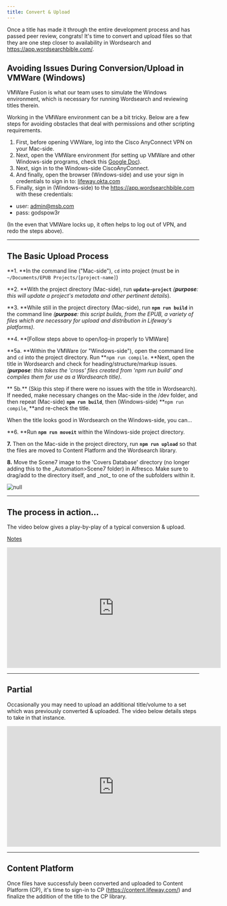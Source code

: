 ```yaml
---
title: Convert & Upload
---
```

Once a title has made it through the entire development process and has passed peer review, congrats! It's time to convert and upload files so that they are one step closer to availability in Wordsearch and <https://app.wordsearchbible.com/>.

## Avoiding Issues During Conversion/Upload in VMWare (Windows)

VMWare Fusion is what our team uses to simulate the Windows environment, which is necessary for running Wordsearch and reviewing titles therein. 

Working in the VMWare environment can be a bit tricky. Below are a few steps for avoiding obstacles that deal with permissions and other scripting requirements.

1. First, before opening VWWare, log into the Cisco AnyConnect VPN on your Mac-side.
2. Next, open the VMWare environment (for setting up VMWare and other Windows-side programs, check this [Google Doc](https://docs.google.com/document/d/1FCB8IKsH9g0CzzPEqyoobgxX2euKk-bVAxDnywGRIuA/edit?usp=sharing)).
3. Next, sign in to the Windows-side CiscoAnyConnect.
4. And finally, open the browser (Windows-side) and use your sign in credentials to sign in to: [lifeway.okta.com](https://lifeway.okta.com/)
5. Finally, sign in (Windows-side) to the <https://app.wordsearchbible.com> with these credentials: 

* user: admin@msb.com
* pass: godspow3r

(In the even that VMWare locks up, it often helps to log out of VPN, and redo the steps above).

<hr />

## The Basic Upload Process

**1. **In the command line ("Mac-side"), `cd` into project (must be in `~/Documents/EPUB Projects/[project-name]`)

**2. **With the project directory (Mac-side), run **`update-project`** _(**purpose**: this will update a project's metadata and other pertinent details_).

**3. **While still in the project directory (Mac-side), run **`npm run build`** in the command line _(**purpose**: this script builds, from the EPUB, a variety of files which are necessary for upload and distribution in Lifeway's platforms)_. 

**4. **\[Follow steps above to open/log-in properly to VMWare]

**5a. **Within the VMWare (or "Windows-side"), open the command line and `cd` into the project directory. Run **`npm run compile`. **Next, open the title in Wordsearch and check for heading/structure/markup issues. _(**purpose**: this takes the 'cross' files created from 'npm run build' and compiles them for use as a Wordsearch title)_.

** 5b.** (Skip this step if there were no issues with the title in Wordsearch). If needed, make necessary changes on the Mac-side in the /dev folder, and then repeat (Mac-side) **`npm run build`**, then (Windows-side) **`npm run compile`, **and re-check the title.

When the title looks good in Wordsearch on the Windows-side, you can...

**6. **Run **`npm run moveit`** within the Windows-side project directory.

**7.** Then on the Mac-side in the project directory, run **`npm run upload`** so that the files are moved to Content Platform and the Wordsearch library.

**8.** Move the Scene7 image to the 'Covers Database' directory (no longer adding this to the _Automation>Scene7 folder) in Alfresco. Make sure to drag/add to the directory itself, and \_not\_ to one of the subfolders within it.

![null](/assets/images/uploads/screen-shot-2018-10-31-at-9.47.57-am.png)

<hr />

## The process in action...

The video below gives a play-by-play of a typical conversion & upload.

[Notes](https://docs.google.com/document/d/1SKd2fDSqLkvqHil_4lCacR8y5F0ms-JzYy308O7D2sg/edit#heading=h.oe8txcg3fgbe)

<iframe width="560" height="315" src="https://www.youtube.com/embed/DTfFtJwO3FY" frameborder="0" allowfullscreen></iframe>

<hr />

## Partial

Occasionally you may need to upload an additional title/volume to a set which was previously converted & uploaded. The video below details steps to take in that instance.

<iframe width="560" height="315" src="https://www.youtube.com/embed/G3udL6Rrkco" frameborder="0" allowfullscreen></iframe>

<hr />

## Content Platform

Once files have successfuly been converted and uploaded to Content Platform (CP), it's time to sign-in to CP (<https://content.lifeway.com/>)  and finalize the addition of the title to the CP library.

##
